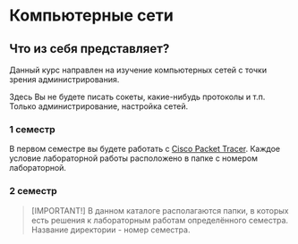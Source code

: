 # Компьютерные сети

## Что из себя представляет? 

Данный курс направлен на изучение компьютерных сетей с точки зрения администрирования. 

Здесь Вы не будете писать сокеты, какие-нибудь протоколы и т.п. Только администрирование, настройка сетей. 

### 1 семестр

В первом семестре вы будете работать с [Cisco Packet Tracer](https://www.netacad.com/cisco-packet-tracer).
Каждое условие лабораторной работы расположено в папке с номером лабораторной. 

### 2 семестр


> [IMPORTANT!]
> В данном каталоге располагаются папки, в которых есть решения к лабораторным работам определённого семестра.
> Название директории - номер семестра. 
